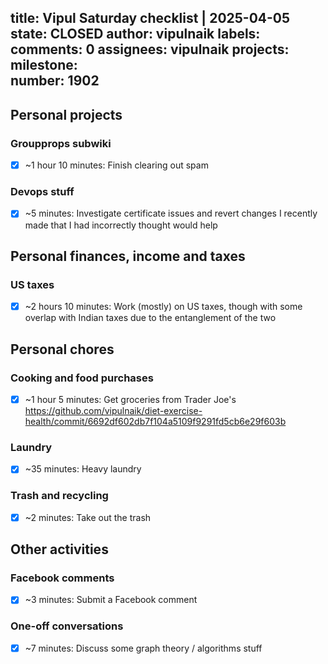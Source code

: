 title:	Vipul Saturday checklist | 2025-04-05
state:	CLOSED
author:	vipulnaik
labels:	
comments:	0
assignees:	vipulnaik
projects:	
milestone:	
number:	1902
--
## Personal projects

### Groupprops subwiki

-  [x] ~1 hour 10 minutes: Finish clearing out spam

### Devops stuff

- [x] ~5 minutes: Investigate certificate issues and revert changes I recently made that I had incorrectly thought would help

## Personal finances, income and taxes

### US taxes

- [x] ~2 hours 10 minutes: Work (mostly) on US taxes, though with some overlap with Indian taxes due to the entanglement of the two

## Personal chores

### Cooking and food purchases

- [x] ~1 hour 5 minutes: Get groceries from Trader Joe's https://github.com/vipulnaik/diet-exercise-health/commit/6692df602db7f104a5109f9291fd5cb6e29f603b

### Laundry

- [x] ~35 minutes: Heavy laundry

### Trash and recycling

- [x] ~2 minutes: Take out the trash

## Other activities

### Facebook comments

- [x] ~3 minutes: Submit a Facebook comment

### One-off conversations

- [x] ~7 minutes: Discuss some graph theory / algorithms stuff
